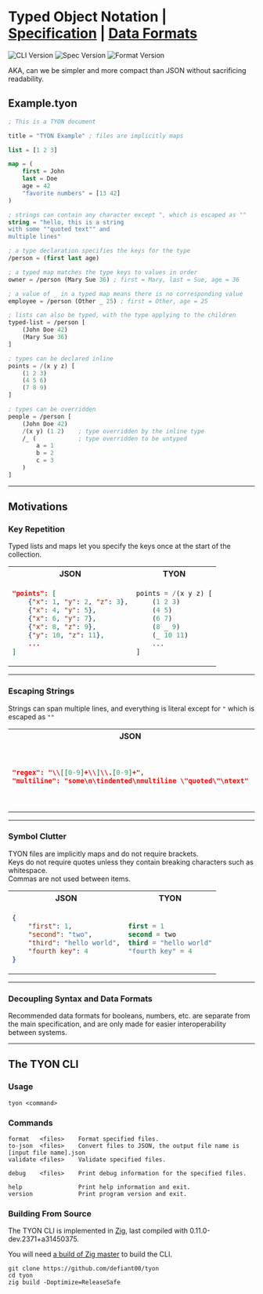 # Typed Object Notation | [Specification](SPECIFICATION.md) | [Data Formats](FORMAT.md)

![CLI Version](https://img.shields.io/badge/TYON%20CLI-0.3.0-brightgreen)
![Spec Version](https://img.shields.io/badge/Spec-1.0.0--rc.2-blue)
![Format Version](https://img.shields.io/badge/Formats-1.0.0--rc.1-blue)

AKA, can we be simpler and more compact than JSON without sacrificing readability.

## Example.tyon

```lisp
; This is a TYON document

title = "TYON Example" ; files are implicitly maps

list = [1 2 3]

map = (
    first = John
    last = Doe
    age = 42
    "favorite numbers" = [13 42]
)

; strings can contain any character except ", which is escaped as ""
string = "hello, this is a string
with some ""quoted text"" and
multiple lines"

; a type declaration specifies the keys for the type
/person = (first last age)

; a typed map matches the type keys to values in order
owner = /person (Mary Sue 36) ; first = Mary, last = Sue, age = 36

; a value of _ in a typed map means there is no corresponding value
employee = /person (Other _ 25) ; first = Other, age = 25

; lists can also be typed, with the type applying to the children
typed-list = /person [
    (John Doe 42)
    (Mary Sue 36)
]

; types can be declared inline
points = /(x y z) [
    (1 2 3)
    (4 5 6)
    (7 8 9)
]

; types can be overridden
people = /person [
    (John Doe 42)
    /(x y) (1 2)    ; type overridden by the inline type
    /_ (            ; type overridden to be untyped
        a = 1
        b = 2
        c = 3
    )
]
```

---

## Motivations

### Key Repetition

Typed lists and maps let you specify the keys once at the start of the collection.

<table>
<tr>
<th>JSON</th>
<th>TYON</th>
</tr>
<tr>
<td>

```json
"points": [
    {"x": 1, "y": 2, "z": 3},
    {"x": 4, "y": 5},
    {"x": 6, "y": 7},
    {"x": 8, "z": 9},
    {"y": 10, "z": 11},
    ...
]
```

</td>
<td>

```lisp
points = /(x y z) [
    (1 2 3)
    (4 5)
    (6 7)
    (8 _ 9)
    (_ 10 11)
    ...
]
```

</td>
</tr>
</table>

---

### Escaping Strings

Strings can span multiple lines, and everything is literal except for `"` which is escaped as `""`

<table>
<tr>
<th>JSON</th>
<th>TYON</th>
</tr>
<tr>
<td>

```json
"regex": "\\[[0-9]+\\]\\.[0-9]+",
"multiline": "some\n\tindented\nmultiline \"quoted\"\ntext"
```

</td>
<td>

```lisp
regex = "\[[0-9]+\]\.[0-9]+"
multiline =
"some
    indented
multiline ""quoted""
text"
```

</td>
</tr>
</table>

---

### Symbol Clutter

TYON files are implicitly maps and do not require brackets.  
Keys do not require quotes unless they contain breaking characters such as whitespace.  
Commas are not used between items.

<table>
<tr>
<th>JSON</th>
<th>TYON</th>
</tr>
<tr>
<td>

```json
{
    "first": 1,
    "second": "two",
    "third": "hello world",
    "fourth key": 4
}
```

</td>
<td>

```lisp
first = 1
second = two
third = "hello world"
"fourth key" = 4
```

</td>
</tr>
</table>

---

### Decoupling Syntax and Data Formats

Recommended data formats for booleans, numbers, etc. are separate from the main specification, and are only made for easier interoperability between systems.

---

## The TYON CLI

### Usage

```
tyon <command>
```

### Commands

```
format   <files>    Format specified files.
to-json  <files>    Convert files to JSON, the output file name is [input file name].json
validate <files>    Validate specified files.

debug    <files>    Print debug information for the specified files.

help                Print help information and exit.
version             Print program version and exit.
```

### Building From Source

The TYON CLI is implemented in [Zig](https://ziglang.org/), last compiled with 0.11.0-dev.2371+a31450375.

You will need [a build of Zig master](https://ziglang.org/download/) to build the CLI.

```
git clone https://github.com/defiant00/tyon
cd tyon
zig build -Doptimize=ReleaseSafe
```
